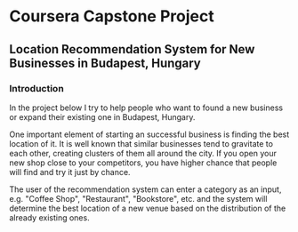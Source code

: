 # Coursera Capstone Project

## Location Recommendation System for New Businesses in Budapest, Hungary

### Introduction

In the project below I try to help people who want to found a new business or expand their existing one in Budapest, Hungary. 

One important element of starting an successful business is finding the best location of it. It is well known that similar businesses tend to gravitate to each other, creating clusters of them all around the city. If you open your new shop close to your competitors, you have higher chance that people will find and try it just by chance.

The user of the recommendation system can enter a category as an input, e.g. "Coffee Shop", "Restaurant", "Bookstore", etc. and the system will determine the best location of a new venue based on the distribution of the already existing ones.